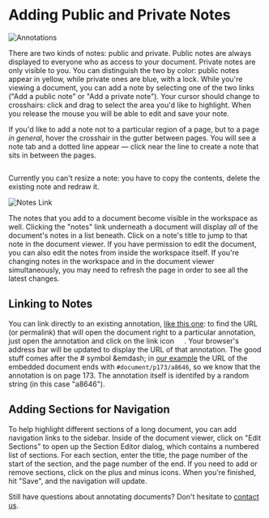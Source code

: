 # Adding Public and Private Notes

![Annotations][]

There are two kinds of notes: public and private. Public notes are always displayed to everyone who as access to your document. Private notes are only  visible to you. You can distinguish the two by color: public notes appear in yellow, while private ones are blue, with a lock. While you're viewing a document, you can add a note by selecting one of the two links ("Add a public note" or "Add a private note"). Your cursor should change to crosshairs: click and drag to select the area you'd like to highlight. When you release the mouse you will be able to edit and save your note.

If you'd like to add a note not to a particular region of a page, but to a page *in general*, hover the crosshair in the gutter between pages. You will see a note tab and a dotted line appear &mdash; click near the line to create a note that sits in between the pages.

<img alt="" src="/images/help/add_page_note.jpg" class="full_line" />
 
Currently you can't resize a note: you have to copy the contents, delete the existing note and redraw it.

![Notes Link][]

The notes that you add to a document become visible in the workspace as well. Clicking the "notes" link underneath a document will display *all* of the document's notes in a list beneath. Click on a note's title to jump to that note in the document viewer. If you have permission to edit the document, you can also edit the notes from inside the workspace itself. If you're changing notes in the workspace and in the document viewer simultaneously, you may need to refresh the page in order to see all the latest changes.

## <span id="linking">Linking to Notes</span>

You can link directly to an existing annotation, [like this one][]: to find the URL (or permalink) that will open the document right to a particular annotation, just open the annotation and click on the link icon <span class="icon permalink" style="padding-left:16px;position:relative;top: -2px;">&#65279;</span>. Your browser's address bar will be updated to display the URL of that annotation. The good stuff comes after the # symbol &emdash; in [our example][] the URL of the embedded document ends with <code>#document/p173/a8646</code>, so we know that the annotation is on page 173. The annotation itself is identifed by a random string (in this case "a8646"). 


## Adding Sections for Navigation

To help highlight different sections of a long document, you can add navigation links to the sidebar. Inside of the document viewer, click on "Edit Sections" to open up the Section Editor dialog, which contains a numbered list of sections. For each section, enter the title, the page number of the start of the section, and the page number of the end. If you need to add or remove sections, click on the plus and minus icons. When you're finished, hit "Save", and the navigation will update.

Still have questions about annotating documents? Don't hesitate to [contact us][].

[Annotations]: /images/help/document_annotations.jpg
[Notes Link]: /images/help/notes_link.jpg
[like this one]: http://www.washingtonpost.com/wp-srv/business/documents/fcic-final-report.html#document/p173/a8646
[our example]: http://www.washingtonpost.com/wp-srv/business/documents/fcic-final-report.html#document/p173/a8646
[contact us]: javascript:dc.ui.Dialog.contact()

